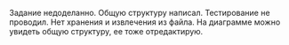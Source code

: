 Задание недоделанно.
Общую структуру написал.
Тестирование не проводил.
Нет хранения и извлечения из файла.
На диаграмме можно увидеть общую структуру, ее тоже отредактирую.